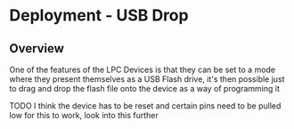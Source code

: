 # Deployment - USB Drop

## Overview

One of the features of the LPC Devices is that they can be set to a mode
where they present themselves as a USB Flash drive, it's then possible just to drag and drop the flash file
onto the device as a way of programming it

TODO I think the device has to be reset and certain pins need to be pulled low for this to work, look into this further
